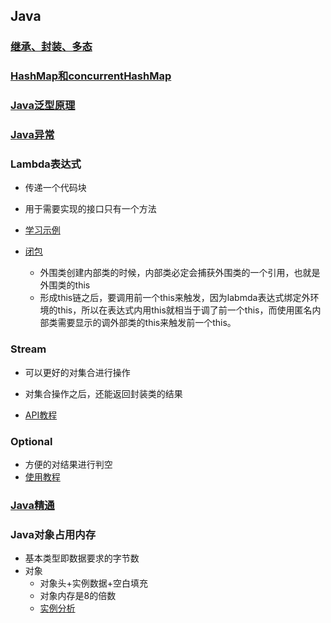 ## Java

### [继承、封装、多态](https://blog.csdn.net/justloveyou_/article/details/52798666)

### [HashMap和concurrentHashMap](http://www.javastack.cn/article/2018/hashmap-concurrenthashmap-details/)

### [Java泛型原理](https://blog.csdn.net/briblue/article/details/76736356)

### [Java异常](https://blog.csdn.net/zjh_1110120/article/details/81607868)

### Lambda表达式

- 传递一个代码块

- 用于需要实现的接口只有一个方法

- [学习示例](https://juejin.im/post/5abc9ccc6fb9a028d6643eea)

- [闭包](http://www.importnew.com/17905.html)
  - 外围类创建内部类的时候，内部类必定会捕获外围类的一个引用，也就是外围类的this
  - 形成this链之后，要调用前一个this来触发，因为labmda表达式绑定外环境的this，所以在表达式内用this就相当于调了前一个this，而使用匿名内部类需要显示的调外部类的this来触发前一个this。

### Stream

- 可以更好的对集合进行操作

- 对集合操作之后，还能返回封装类的结果

- [API教程](https://www.jianshu.com/p/32fd655cc2c2)

### Optional

- 方便的对结果进行判空
- [使用教程](https://lw900925.github.io/java/java8-optional.html)

### [Java精通](<https://www.zhihu.com/question/28903757/answer/575333243>)

### Java对象占用内存

- 基本类型即数据要求的字节数
- 对象
  - 对象头+实例数据+空白填充
  - 对象内存是8的倍数
  - [实例分析](https://juejin.im/post/5d0fa403f265da1bb67a2335)
